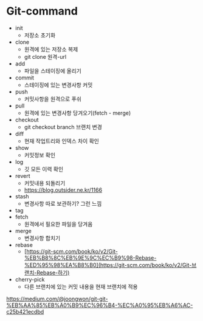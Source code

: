 # Git-command

* init
  * 저장소 초기화
* clone
  * 원격에 있는 저장소 복제
  * git clone 원격-url
* add
  * 파일을 스테이징에 올리기
* commit
  * 스테이징에 있는 변경사항 커밋
* push
  * 커밋사항을 원격으로 푸쉬
* pull
  * 원격에 있는 변경사항 당겨오기(fetch - merge)
* checkout
  * git checkout branch 브랜치 변경
* diff
  * 현재 작업트리와 인덱스 차이 확인
* show
  * 커밋정보 확인
* log
  * 깃 모든 이력 확인
* revert
  * 커밋내용 되돌리기
  * https://blog.outsider.ne.kr/1166
* stash
  * 변경사항 따로 보관하기? 그런 느낌
* tag
* fetch
  * 원격에서 필요한 파일을 당겨옴
* merge
  * 변경사항 합치기
* rebase
  * [https://git-scm.com/book/ko/v2/Git-%EB%B8%8C%EB%9E%9C%EC%B9%98-Rebase-%ED%95%98%EA%B8%B0](https://git-scm.com/book/ko/v2/Git-브랜치-Rebase-하기)
* cherry-pick
  * 다른 브랜치에 있는 커밋 내용을 현재 브랜치에 적용

https://medium.com/@joongwon/git-git-%EB%AA%85%EB%A0%B9%EC%96%B4-%EC%A0%95%EB%A6%AC-c25b421ecdbd
